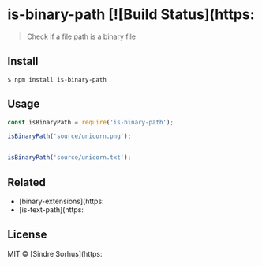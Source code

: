 # is-binary-path [![Build Status](https:

> Check if a file path is a binary file


## Install

```
$ npm install is-binary-path
```


## Usage

```js
const isBinaryPath = require('is-binary-path');

isBinaryPath('source/unicorn.png');


isBinaryPath('source/unicorn.txt');

```


## Related

- [binary-extensions](https:
- [is-text-path](https:


## License

MIT © [Sindre Sorhus](https:

